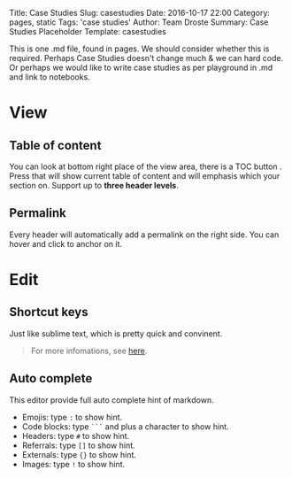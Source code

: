 Title: Case Studies
Slug: casestudies
Date: 2016-10-17 22:00
Category: pages, static
Tags: 'case studies'
Author: Team Droste 
Summary: Case Studies Placeholder
Template: casestudies


This is one .md file, found in pages. We should consider whether this is required. Perhaps Case Studies doesn't change much & we can hard code. Or perhaps we would like to write case studies as per playground in .md and link to notebooks. 

View
===
## Table of content
You can look at bottom right place of the view area, there is a TOC button <i class="fa fa-bars"></i>.
Press that will show current table of content and will emphasis which your section on.
Support up to **three header levels**.

## Permalink
Every header will automatically add a permalink on the right side.
You can hover and click <i class="fa fa-chain"></i> to anchor on it.

Edit
===
## Shortcut keys
Just like sublime text, which is pretty quick and convinent.
> For more infomations, see [here](https://codemirror.net/demo/sublime.html).

## Auto complete
This editor provide full auto complete hint of markdown.
- Emojis: type `:` to show hint.
- Code blocks: type ` ``` ` and plus a character to show hint. <i hidden>```</i>
- Headers: type `#` to show hint.
- Referrals: type `[]` to show hint.
- Externals: type `{}` to show hint.
- Images: type `!` to show hint.

